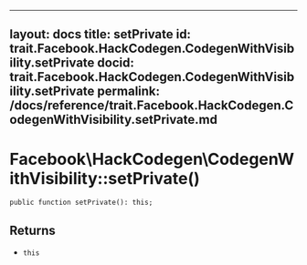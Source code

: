 
***

layout: docs
title: setPrivate
id: trait.Facebook.HackCodegen.CodegenWithVisibility.setPrivate
docid: trait.Facebook.HackCodegen.CodegenWithVisibility.setPrivate
permalink: /docs/reference/trait.Facebook.HackCodegen.CodegenWithVisibility.setPrivate.md
---







# Facebook\\HackCodegen\\CodegenWithVisibility::setPrivate()




``` Hack
public function setPrivate(): this;
```




## Returns




- ` this `